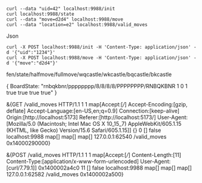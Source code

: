 ``` shell
curl --data "uid=42" localhost:9988/init
curl localhost:9988/state
curl --data "move=d2d4" localhost:9988/move
curl --data "location=e2" localhost:9988/valid_moves
```

Json
``` shell
curl -X POST localhost:9988/init -H 'Content-Type: application/json' -d '{"uid":"1234"}'
curl -X POST localhost:9988/move -H 'Content-Type: application/json' -d '{"move":"d2d4"}'
```

fen/state/halfmove/fullmove/wqcastle/wkcastle/bqcastle/bkcastle

{
    BoardState: "rnbqkbnr/pppppppp/8/8/8/8/PPPPPPPP/RNBQKBNR 1 0 1 true true true true"
}


&{GET /valid_moves HTTP/1.1 1 1 map[Accept:[*/*] Accept-Encoding:[gzip, deflate] Accept-Language:[en-US,en;q=0.9] Connection:[keep-alive] Origin:[http://localhost:5173] Referer:[http://localhost:5173/] User-Agent:[Mozilla/5.0 (Macintosh; Intel Mac OS X 10_15_7) AppleWebKit/605.1.15 (KHTML, like Gecko) Version/15.6 Safari/605.1.15]] {} <nil> 0 [] false localhost:9988 map[] map[] <nil> map[] 127.0.0.1:62540 /valid_moves <nil> <nil> <nil> 0x14000290000}

&{POST /valid_moves HTTP/1.1 1 1 map[Accept:[*/*] Content-Length:[11] Content-Type:[application/x-www-form-urlencoded] User-Agent:[curl/7.79.1]] 0x1400002a4c0 <nil> 11 [] false localhost:9988 map[] map[] <nil> map[] 127.0.0.1:62582 /valid_moves <nil> <nil> <nil> 0x1400002a500}



